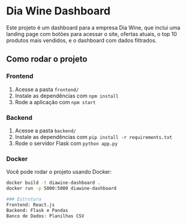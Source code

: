 # Dia Wine Dashboard

Este projeto é um dashboard para a empresa Dia Wine, que inclui uma landing page com botões para acessar o site, ofertas atuais, o top 10 produtos mais vendidos, e o dashboard com dados filtrados.

## Como rodar o projeto

### Frontend
1. Acesse a pasta `frontend/`
2. Instale as dependências com `npm install`
3. Rode a aplicação com `npm start`

### Backend
1. Acesse a pasta `backend/`
2. Instale as dependências com `pip install -r requirements.txt`
3. Rode o servidor Flask com `python app.py`

### Docker
Você pode rodar o projeto usando Docker:
```bash
docker build -t diawine-dashboard .
docker run -p 5000:5000 diawine-dashboard

### Estrutura
Frontend: React.js
Backend: Flask e Pandas
Banco de Dados: Planilhas CSV